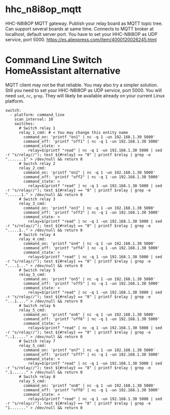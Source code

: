# hhc_n8i8op_mqtt
HHC-N8I8OP MQTT gateway. Publish your relay board as MQTT topic tree. Can support several boards at same time. Connects to MQTT broker at localhost, default server port.
You have to set your HHC-N8I8OP as UDP service, port 5000.
https://es.aliexpress.com/item/4000120026245.html

# Command Line Switch HomeAssistant alternative
MQTT client may not be that reliable. You may also try a simpler solution. Still you need to set your HHC-N8I8OP as UDP service, port 5000.
You will need `sed`, `nc`, `grep`. They will likely be available already on your current Linux platform.

```Shell
switch:
  - platform: command_line
    scan_interval: 10
    switches:
      # Switch relay 1
      relay_1_cmd: # < You may change this entity name
        command_on: 'printf "on1" | nc -q 1 -un 192.168.1.30 5000'
        command_off: 'printf "off1" | nc -q 1 -un 192.168.1.30 5000'
        command_state: >
          relay=$(printf "read" | nc -q 1 -un 192.168.1.30 5000 | sed -r "s/relay//"); test ${#relay} == "8" | printf $relay | grep -e ".......1" > /dev/null && return 0
      # Switch relay 2
      relay_2_cmd:
        command_on: 'printf "on2" | nc -q 1 -un 192.168.1.30 5000'
        command_off: 'printf "off2" | nc -q 1 -un 192.168.1.30 5000'
        command_state: >
          relay=$(printf "read" | nc -q 1 -un 192.168.1.30 5000 | sed -r "s/relay//"); test ${#relay} == "8" | printf $relay | grep -e "......1." > /dev/null && return 0
      # Switch relay 3
      relay_3_cmd:
        command_on: 'printf "on3" | nc -q 1 -un 192.168.1.30 5000'
        command_off: 'printf "off3" | nc -q 1 -un 192.168.1.30 5000'
        command_state: >
          relay=$(printf "read" | nc -q 1 -un 192.168.1.30 5000 | sed -r "s/relay//"); test ${#relay} == "8" | printf $relay | grep -e ".....1.." > /dev/null && return 0
      # Switch relay 4
      relay_4_cmd:
        command_on: 'printf "on4" | nc -q 1 -un 192.168.1.30 5000'
        command_off: 'printf "off4" | nc -q 1 -un 192.168.1.30 5000'
        command_state: >
          relay=$(printf "read" | nc -q 1 -un 192.168.1.30 5000 | sed -r "s/relay//"); test ${#relay} == "8" | printf $relay | grep -e "....1..." > /dev/null && return 0
      # Switch relay 5
      relay_5_cmd:
        command_on: 'printf "on5" | nc -q 1 -un 192.168.1.30 5000'
        command_off: 'printf "off5" | nc -q 1 -un 192.168.1.30 5000'
        command_state: >
          relay=$(printf "read" | nc -q 1 -un 192.168.1.30 5000 | sed -r "s/relay//"); test ${#relay} == "8" | printf $relay | grep -e "...1...." > /dev/null && return 0
      # Switch relay 6
      relay_5_cmd:
        command_on: 'printf "on6" | nc -q 1 -un 192.168.1.30 5000'
        command_off: 'printf "off6" | nc -q 1 -un 192.168.1.30 5000'
        command_state: >
          relay=$(printf "read" | nc -q 1 -un 192.168.1.30 5000 | sed -r "s/relay//"); test ${#relay} == "8" | printf $relay | grep -e "..1....." > /dev/null && return 0
      # Switch relay 7
      relay_5_cmd:
        command_on: 'printf "on7" | nc -q 1 -un 192.168.1.30 5000'
        command_off: 'printf "off7" | nc -q 1 -un 192.168.1.30 5000'
        command_state: >
          relay=$(printf "read" | nc -q 1 -un 192.168.1.30 5000 | sed -r "s/relay//"); test ${#relay} == "8" | printf $relay | grep -e ".1......" > /dev/null && return 0
      # Switch relay 8
      relay_5_cmd:
        command_on: 'printf "on8" | nc -q 1 -un 192.168.1.30 5000'
        command_off: 'printf "off8" | nc -q 1 -un 192.168.1.30 5000'
        command_state: >
          relay=$(printf "read" | nc -q 1 -un 192.168.1.30 5000 | sed -r "s/relay//"); test ${#relay} == "8" | printf $relay | grep -e "1......." > /dev/null && return 0
```
